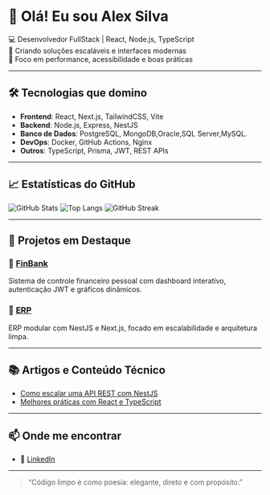 # 👋 Olá! Eu sou Alex Silva

💻 Desenvolvedor FullStack | React, Node.js, TypeScript  
🚀 Criando soluções escaláveis e interfaces modernas  
🎯 Foco em performance, acessibilidade e boas práticas

---

## 🛠️ Tecnologias que domino

- **Frontend**: React, Next.js, TailwindCSS, Vite  
- **Backend**: Node.js, Express, NestJS  
- **Banco de Dados**: PostgreSQL, MongoDB,Oracle,SQL Server,MySQL.  
- **DevOps**: Docker, GitHub Actions, Nginx  
- **Outros**: TypeScript, Prisma, JWT, REST APIs

---

## 📈 Estatísticas do GitHub

![GitHub Stats](https://github-readme-stats.vercel.app/api?username=alexsilva&show_icons=true&theme=radical)
![Top Langs](https://github-readme-stats.vercel.app/api/top-langs/?username=alexsilva&layout=compact&theme=radical)
![GitHub Streak](https://github-readme-streak-stats.herokuapp.com/?user=alexsilva&theme=radical)

---

## 🚀 Projetos em Destaque

### 🔹 [FinBank](https://github.com/alexsilva/finbank)  
Sistema de controle financeiro pessoal com dashboard interativo, autenticação JWT e gráficos dinâmicos.

### 🔹 [ERP](https://github.com/alexsilva/echo-erp)  
ERP modular com NestJS e Next.js, focado em escalabilidade e arquitetura limpa.


---

## 📚 Artigos e Conteúdo Técnico

- [Como escalar uma API REST com NestJS](https://dev.to/alexsilva/nestjs-api-escalavel)
- [Melhores práticas com React e TypeScript](https://medium.com/@alexsilva/react-ts-best-practices)

---

## 📫 Onde me encontrar


- 💼 [LinkedIn](https://www.linkedin.com/in/alex-silva-64a87736/)  


---

> “Código limpo é como poesia: elegante, direto e com propósito.”  
